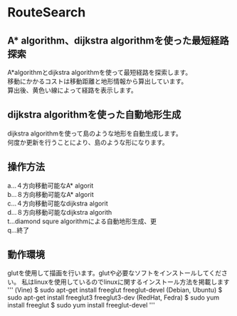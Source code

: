 # RouteSearch
## A* algorithm、dijkstra algorithmを使った最短経路探索
A*algorithmとdijkstra algorithmを使って最短経路を探索します。  
移動にかかるコストは移動距離と地形情報から算出しています。  
算出後、黄色い線によって経路を表示します。  

## dijkstra algorithmを使った自動地形生成
dijkstra algorithmを使って島のような地形を自動生成します。  
何度か更新を行うことにより、島のような形になります。
	
## 操作方法
a…４方向移動可能なA* algorit  
b…８方向移動可能なA* algorit   
c…４方向移動可能なdijkstra algorit  
d…８方向移動可能なdijkstra algorith   
t…diamond squre algorithmによる自動地形生成、更  
q…終了

## 動作環境
glutを使用して描画を行います。glutや必要なソフトをインストールしてください。
私はlinuxを使用しているのでlinuxに関するインストール方法を掲載します
'''
(Vine)
$ sudo apt-get install freeglut freeglut-devel
(Debian, Ubuntu)
$ sudo apt-get install freeglut3 freeglut3-dev
(RedHat, Fedra)
$ sudo yum install freeglut
$ sudo yum install freeglut-devel
'''
